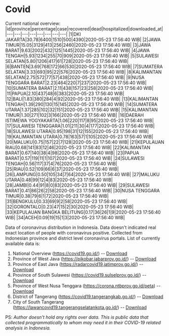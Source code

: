 # Covid
Current national overview:
|id|province|percentage|case|recovered|dead|hospitalized|downloaded_at|
|---|---|---|---|---|---|---|---|
|1|DKI JAKARTA|30.78|6400|1510|500|4390|2020-05-23 17:56:40 WIB|
|2|JAWA TIMUR|15.05|3129|413|256|2460|2020-05-23 17:56:40 WIB|
|3|JAWA BARAT|9.63|2002|432|125|1445|2020-05-23 17:56:40 WIB|
|4|JAWA TENGAH|5.93|1234|255|70|909|2020-05-23 17:56:40 WIB|
|5|SULAWESI SELATAN|5.80|1206|417|61|728|2020-05-23 17:56:40 WIB|
|6|BANTEN|3.69|768|172|66|530|2020-05-23 17:56:40 WIB|
|7|SUMATERA SELATAN|3.33|693|95|22|576|2020-05-23 17:56:40 WIB|
|8|KALIMANTAN SELATAN|2.75|572|77|57|438|2020-05-23 17:56:40 WIB|
|9|NUSA TENGGARA BARAT|2.23|464|220|7|237|2020-05-23 17:56:40 WIB|
|10|SUMATERA BARAT|2.11|438|157|23|258|2020-05-23 17:56:40 WIB|
|11|PAPUA|2.10|437|48|6|383|2020-05-23 17:56:40 WIB|
|12|BALI|1.83|380|284|4|92|2020-05-23 17:56:40 WIB|
|13|KALIMANTAN TENGAH|1.39|290|130|15|145|2020-05-23 17:56:40 WIB|
|14|SUMATERA UTARA|1.37|285|102|32|151|2020-05-23 17:56:40 WIB|
|15|KALIMANTAN TIMUR|1.30|271|102|3|166|2020-05-23 17:56:40 WIB|
|16|DAERAH ISTIMEWA YOGYAKARTA|1.06|220|117|8|95|2020-05-23 17:56:40 WIB|
|17|SULAWESI TENGGARA|1.01|211|30|4|177|2020-05-23 17:56:40 WIB|
|18|SULAWESI UTARA|0.95|198|31|12|155|2020-05-23 17:56:40 WIB|
|19|KALIMANTAN UTARA|0.78|163|57|1|105|2020-05-23 17:56:40 WIB|
|20|MALUKU|0.75|157|22|7|128|2020-05-23 17:56:40 WIB|
|21|KEPULAUAN RIAU|0.68|141|83|12|46|2020-05-23 17:56:40 WIB|
|22|KALIMANTAN BARAT|0.67|140|38|4|98|2020-05-23 17:56:40 WIB|
|23|PAPUA BARAT|0.57|119|11|1|107|2020-05-23 17:56:40 WIB|
|24|SULAWESI TENGAH|0.56|117|37|4|76|2020-05-23 17:56:40 WIB|
|25|RIAU|0.52|109|66|6|37|2020-05-23 17:56:40 WIB|
|26|LAMPUNG|0.50|105|34|7|64|2020-05-23 17:56:40 WIB|
|27|MALUKU UTARA|0.48|99|12|4|83|2020-05-23 17:56:40 WIB|
|28|JAMBI|0.44|91|8|0|83|2020-05-23 17:56:40 WIB|
|29|SULAWESI BARAT|0.41|86|26|2|58|2020-05-23 17:56:40 WIB|
|30|NUSA TENGGARA TIMUR|0.38|79|6|1|72|2020-05-23 17:56:40 WIB|
|31|BENGKULU|0.33|69|9|2|58|2020-05-23 17:56:40 WIB|
|32|GORONTALO|0.23|47|15|2|30|2020-05-23 17:56:40 WIB|
|33|KEPULAUAN BANGKA BELITUNG|0.17|36|26|1|9|2020-05-23 17:56:40 WIB|
|34|ACEH|0.09|19|15|1|3|2020-05-23 17:56:40 WIB|

Data of coronavirus distribution in Indonesia. Data doesn't indicated real exact location of people with coronavirus positive. Collected from Indonesian province and district level coronavirus portals. List of currently available data is:
1. National Overview (https://covid19.go.id/) -- [Download](https://www.dropbox.com/s/66ly270fw4y76fx/covid_nasional.csv?dl=0)
2. Province of West Java (https://pikobar.jabarprov.go.id/) -- [Download](https://www.dropbox.com/s/alg0zp60fylq6cn/covid_jabar.csv?dl=0)
3. Province of East Java (https://radarcovid19.jatimprov.go.id/) -- [Download](https://www.dropbox.com/sh/e7vtgcnl4ckbvr4/AADo9UMRDZvrhHn66qTHZOvNa?dl=0)
4. Province of South Sulawesi (https://covid19.sulselprov.go.id/) -- [Download](https://www.dropbox.com/s/z5ek23lwcztj7z7/covid_sulsel.csv?dl=0)
5. Province of West Nusa Tenggara (https://corona.ntbprov.go.id/peta) -- [Download](https://www.dropbox.com/s/4p2k93n42xx0c00/covid_ntb.csv?dl=0)
6. District of Tangerang (https://covid19.tangerangkab.go.id/) -- [Download](https://www.dropbox.com/sh/yxovyy6sy5bnz4p/AACZzVHinisKmz8oQWyQJ3nua?dl=0)
7. City of South Tangerang (https://lawancovid19.tangerangselatankota.go.id/) -- [Download](https://www.dropbox.com/s/zlvxo4ivswdzmle/covid_tangsel.csv?dl=0)

PS: *Author doesn't hold any rights over data. This is public data that collected programmatically to whom may need it in their COVID-19 related analysis in Indonesia.*
